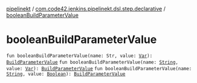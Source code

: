 [pipelinekt](../index.md) / [com.code42.jenkins.pipelinekt.dsl.step.declarative](index.md) / [booleanBuildParameterValue](./boolean-build-parameter-value.md)

# booleanBuildParameterValue

`fun booleanBuildParameterValue(name: Str, value: `[`Var`](../com.code42.jenkins.pipelinekt.core.vars/-var/index.md)`): `[`BuildParameterValue`](../com.code42.jenkins.pipelinekt.core.build-parameter/-build-parameter-value/index.md)
`fun booleanBuildParameterValue(name: `[`String`](https://kotlinlang.org/api/latest/jvm/stdlib/kotlin/-string/index.html)`, value: `[`Var`](../com.code42.jenkins.pipelinekt.core.vars/-var/index.md)`): `[`BuildParameterValue`](../com.code42.jenkins.pipelinekt.core.build-parameter/-build-parameter-value/index.md)
`fun booleanBuildParameterValue(name: `[`String`](https://kotlinlang.org/api/latest/jvm/stdlib/kotlin/-string/index.html)`, value: `[`Boolean`](https://kotlinlang.org/api/latest/jvm/stdlib/kotlin/-boolean/index.html)`): `[`BuildParameterValue`](../com.code42.jenkins.pipelinekt.core.build-parameter/-build-parameter-value/index.md)